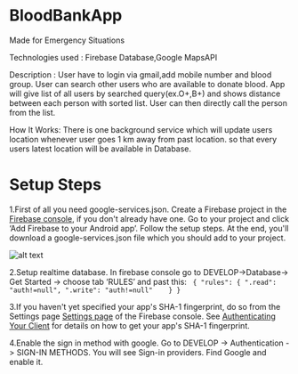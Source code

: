 # BloodBankApp
Made for Emergency Situations

Technologies used : Firebase Database,Google MapsAPI

Description :
User have to login via gmail,add mobile number and blood group.
User can search other users who are available to donate blood.
App will give list of all users by searched query(ex.O+,B+) and shows distance between each person with sorted list.
User can then directly call the person from the list.

How It Works:
There is one background service which will update users location whenever user goes 1 km away from past location.
so that every users latest location will be available in Database.

<h1>Setup Steps</h1>

1.First of all you need google-services.json. Create a Firebase project in the <a href="https://console.firebase.google.com/">Firebase console</a>, if you don't already have one. Go to your project and click ‘Add Firebase to your Android app’. Follow the setup steps. At the end, you'll download a google-services.json file which you should add to your project.

![alt text](https://user-images.githubusercontent.com/7821425/32899277-30da3374-caf3-11e7-86e0-58cb1bfd59e2.png "Download google services json file")


2.Setup realtime database. In firebase console go to DEVELOP->Database-> Get Started -> choose tab ‘RULES’ and past this:
`
{
  "rules": {
    ".read": "auth!=null",
    ".write": "auth!=null"   
  }
 }`


 3.If you haven't yet specified your app's SHA-1 fingerprint, do so from the Settings page <a href="https://console.firebase.google.com/u/0/project/_/settings/general/">Settings page</a> of the Firebase console. See <a href="https://developers.google.com/android/guides/client-auth">Authenticating Your Client</a> for details on how to get your app's SHA-1 fingerprint.
 
 4.Enable the sign in method with google. Go to DEVELOP -> Authentication -> SIGN-IN METHODS. You will see Sign-in providers. Find Google and enable it.
